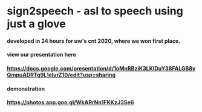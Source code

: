 # sign2speech - asl to speech using just a glove
#### developed in 24 hours for uw's cnt 2020, where we won first place.
#### view our presentation here
#### https://docs.google.com/presentation/d/1oMnRBziK3LKlDuY38FALGB8vQmpuADRTg9L1elvrZ10/edit?usp=sharing
#### demonstration
#### https://photos.app.goo.gl/WkARrNn1FKKzJ3Se6
